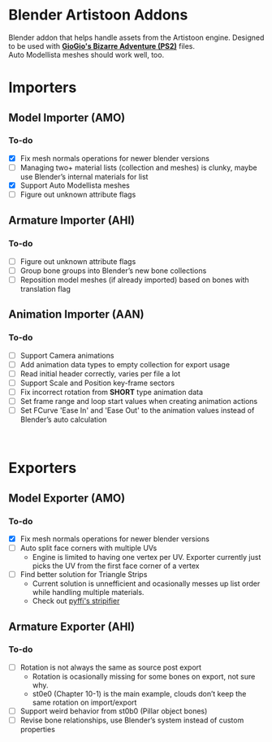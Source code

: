 # Blender Artistoon Addons
Blender addon that helps handle assets from the Artistoon engine. Designed to be used with [**GioGio's Bizarre Adventure (PS2)**](https://jojowiki.com/GioGio%27s_Bizarre_Adventure) files.</br>
Auto Modellista meshes should work well, too.

# Importers
## Model Importer (AMO)
### To-do
- [x]  Fix mesh normals operations for newer blender versions
- [ ]  Managing two+ material lists (collection and meshes) is clunky, maybe use Blender’s internal materials for list
- [x]  Support Auto Modellista meshes
- [ ]  Figure out unknown attribute flags

## Armature Importer (AHI)
### To-do
- [ ]  Figure out unknown attribute flags
- [ ]  Group bone groups into Blender’s new bone collections
- [ ]  Reposition model meshes (if already imported) based on bones with translation flag

## Animation Importer (AAN)
### To-do
- [ ]  Support Camera animations
- [ ]  Add animation data types to empty collection for export usage
- [ ]  Read initial header correctly, varies per file a lot
- [ ]  Support Scale and Position key-frame sectors
- [ ]  Fix incorrect rotation from **SHORT** type animation data
- [ ]  Set frame range and loop start values when creating animation actions
- [ ]  Set FCurve 'Ease In' and 'Ease Out' to the animation values instead of Blender’s auto calculation

</br>

# Exporters
## Model Exporter (AMO)
### To-do
- [x]  Fix mesh normals operations for newer blender versions
- [ ]  Auto split face corners with multiple UVs
    - Engine is limited to having one vertex per UV. Exporter currently just picks the UV from the first face corner of a vertex
- [ ]  Find better solution for Triangle Strips
    - Current solution is unnefficient and ocasionally messes up list order while handling multiple materials.
    - Check out [pyffi's stripifier](https://github.com/niftools/pyffi)

## Armature Exporter (AHI)
### To-do
- [ ]  Rotation is not always the same as source post export
    - Rotation is ocasionally missing for some bones on export, not sure why.
    - st0e0 (Chapter 10-1) is the main example, clouds don’t keep the same rotation on import/export
- [ ]  Support weird behavior from st0b0 (Pillar object bones)
- [ ]  Revise bone relationships, use Blender’s system instead of custom properties
